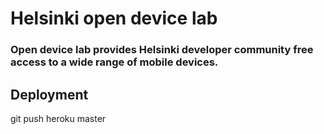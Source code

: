 # Helsinki open device lab

### Open device lab provides Helsinki developer community free access to a wide range of mobile devices.


## Deployment

git push heroku master